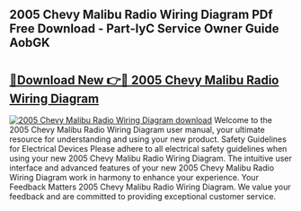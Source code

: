 ## 2005 Chevy Malibu Radio Wiring Diagram PDf Free Download - Part-lyC Service Owner Guide AobGK

# <h2><a href="http://dfry5zr.blite.top/?on=2005+Chevy+Malibu+Radio+Wiring+Diagram">🔗Download New 👉🔴 2005 Chevy Malibu Radio Wiring Diagram</a></h2>

[![2005 Chevy Malibu Radio Wiring Diagram download](https://i.imgur.com/lujVjoI.png)](http://dfry5zr.blite.top/?on=2005+Chevy+Malibu+Radio+Wiring+Diagram)
Welcome to the 2005 Chevy Malibu Radio Wiring Diagram user manual, your ultimate resource for understanding and using your new product. Safety Guidelines for Electrical Devices Please adhere to all electrical safety guidelines when using your new 2005 Chevy Malibu Radio Wiring Diagram. The intuitive user interface and advanced features of your new 2005 Chevy Malibu Radio Wiring Diagram work in harmony to enhance your experience. Your Feedback Matters 2005 Chevy Malibu Radio Wiring Diagram. We value your feedback and are committed to providing exceptional customer service.
